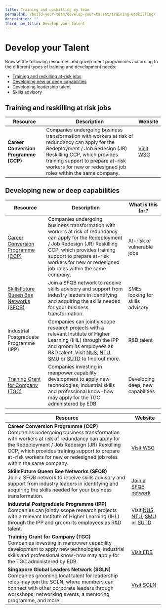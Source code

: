 ```yaml
---
title: Training and upskilling my team
permalink: /build-your-team/develop-your-talent/training-upskilling/
description: ""
third_nav_title: Develop your talent
---
```

# Develop your Talent

Browse the following resources and government programmes according to the different types of training and development needs: 
* [Training and reskilling at-risk jobs](#Training-and-reskilling-at-risk-jobs)
* [Developing new or deep capabilities](#Developing-new-or-deep-capabilities)
* Developing leadership talent
* Skills advisory 

## Training and reskilling at risk jobs
| Resource | Description |Website| 
| -------- | -------- | -------- |
|    **Career Conversion Programme (CCP)** | Companies undergoing business transformation with workers at risk of redundancy can apply for the Redeployment / Job Redesign (JR) Reskilling CCP, which provides training support to prepare at-risk workers for new or redesigned job roles within the same company. |[Visit WSG](https://www.wsg.gov.sg/home/employers-industry-partners/workforce-development-job-redesign/career-conversion-programmes-employers)  | 

## Developing new or deep capabilities

| Resource | Description | What is this for? |
| -------- | -------- | -------- |
| [Career Conversion Programme (CCP)](https://www.wsg.gov.sg/home/employers-industry-partners/workforce-development-job-redesign/career-conversion-programmes-employers)| Companies undergoing business transformation with workers at risk of redundancy can apply for the Redeployment / Job Redesign (JR) Reskilling CCP, which provides training support to prepare at-risk workers for new or redesigned job roles within the same company. | At-risk or vulnerable jobs |
|[SkillsFuture Queen Bee Networks (SFQB)](https://www.gobusiness.gov.sg/enterprisejobskills/programmes-and-initiatives/upgrade-skills/skillsfuture-queen-bee-networks/)|Join a SFQB network to receive skills advisory and support from industry leaders in identifying and acquiring the skills needed for your business transformation.|SMEs looking for skills advisory|
|Industrial Postgraduate Programme (IPP)|Companies can jointly scope research projects with a relevant Institute of Higher Learning (IHL) through the IPP and groom its employees as R&amp;D talent. Visit [NUS](https://cde.nus.edu.sg/graduate/graduate-programmes-by-research/phd-master-of-engineering-industrial-postgraduate-programme/), [NTU](https://www.ntu.edu.sg/graduate-college/admissions/programme/industrial-postgraduate-programme-(ipp)), [SMU](https://graduatestudies.smu.edu.sg/phd/industrial-postgraduate-programme) or [SUTD](https://www.sutd.edu.sg/Admissions/Graduate/Industrial-Programmes/EDB-IPP) to find out more. |R&amp;D talent|
|[Training Grant for Company (TGC)](https://www.edb.gov.sg/en/how-we-help/incentives-and-schemes.html)|Companies investing in manpower capability development to apply new technologies, industrial skills and professional know-how may apply for the TGC administered by EDB|Developing deep, new capabilities|





| Resource | Website | 
| -------- | -------- | 
|    **Career Conversion Programme (CCP)**<br>Companies undergoing business transformation with workers at risk of redundancy can apply for the Redeployment / Job Redesign (JR) Reskilling CCP, which provides training support to prepare at-risk workers for new or redesigned job roles within the same company. | <br> [Visit WSG](https://www.wsg.gov.sg/home/employers-industry-partners/workforce-development-job-redesign/career-conversion-programmes-employers)   | 
| **SkillsFuture Queen Bee Networks (SFQB)**<br>Join a SFQB network to receive skills advisory and support from industry leaders in identifying and acquiring the skills needed for your business transformation. | <br>[Join a SFQB network](https://www.gobusiness.gov.sg/enterprisejobskills/programmes-and-initiatives/upgrade-skills/skillsfuture-queen-bee-networks/)|
|**Industrial Postgraduate Programme (IPP)**<br> Companies can jointly scope research projects with a relevant Institute of Higher Learning (IHL) through the IPP and groom its employees as R&amp;D talent. | Visit [NUS](https://cde.nus.edu.sg/graduate/graduate-programmes-by-research/phd-master-of-engineering-industrial-postgraduate-programme/), [NTU](https://www.ntu.edu.sg/graduate-college/admissions/programme/industrial-postgraduate-programme-(ipp)), [SMU](https://graduatestudies.smu.edu.sg/phd/industrial-postgraduate-programme) or [SUTD](https://www.sutd.edu.sg/Admissions/Graduate/Industrial-Programmes/EDB-IPP)
|**Training Grant for Company (TGC)**<br>Companies investing in manpower capability development to apply new technologies, industrial skills and professional know-how may apply for the TGC administered by EDB.|<br>[Visit EDB](https://www.edb.gov.sg/en/how-we-help/incentives-and-schemes.html)|
|**Singapore Global Leaders Network (SGLN)**<br>Companies grooming local talent for leadership roles may join the SGLN, where members can connect with other corporate leaders through workshops, networking events, a mentoring programme, and more.|[Visit SGLN](https://www.sgln.hcli.org/)